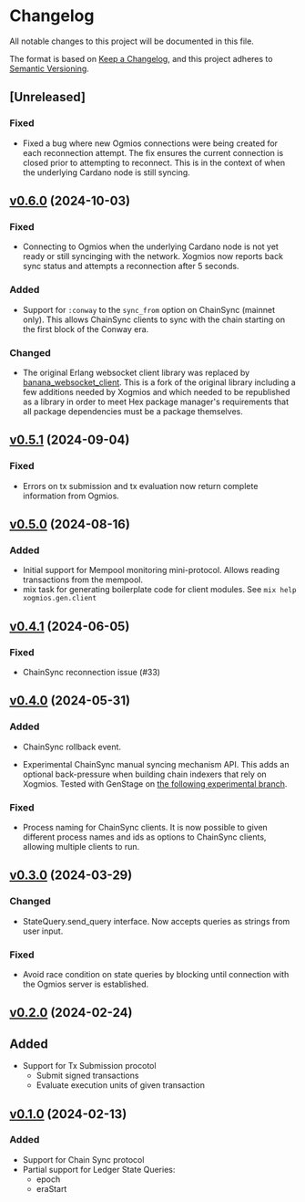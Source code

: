 # Changelog

All notable changes to this project will be documented in this file.

The format is based on [Keep a Changelog](https://keepachangelog.com/en/1.1.0/),
and this project adheres to [Semantic Versioning](https://semver.org/spec/v2.0.0.html).

## [Unreleased]

### Fixed

- Fixed a bug where new Ogmios connections were being created for each reconnection attempt. The fix
ensures the current connection is closed prior to attempting to reconnect. This is in the context of
when the underlying Cardano node is still syncing.

## [v0.6.0](https://github.com/wowica/xogmios/releases/tag/v0.6.0) (2024-10-03)

### Fixed

- Connecting to Ogmios when the underlying Cardano node is not yet ready or still syncinging with
the network. Xogmios now reports back sync status and attempts a reconnection after 5 seconds.

### Added

- Support for `:conway` to the `sync_from` option on ChainSync (mainnet only). This allows ChainSync
clients to sync with the chain starting on the first block of the Conway era.

### Changed

- The original Erlang websocket client library was replaced by [banana_websocket_client](https://hex.pm/packages/banana_websocket_client).
This is a fork of the original library including a few additions needed by Xogmios and which needed
to be republished as a library in order to meet Hex package manager's requirements that all
package dependencies must be a package themselves.

## [v0.5.1](https://github.com/wowica/xogmios/releases/tag/v0.5.1) (2024-09-04)

### Fixed

- Errors on tx submission and tx evaluation now return complete information from Ogmios.

## [v0.5.0](https://github.com/wowica/xogmios/releases/tag/v0.5.0) (2024-08-16)

### Added

- Initial support for Mempool monitoring mini-protocol. Allows reading transactions from the mempool.
- mix task for generating boilerplate code for client modules. See `mix help xogmios.gen.client`

## [v0.4.1](https://github.com/wowica/xogmios/releases/tag/v0.4.1) (2024-06-05)

### Fixed

- ChainSync reconnection issue (#33)

## [v0.4.0](https://github.com/wowica/xogmios/releases/tag/v0.4.0) (2024-05-31)

### Added

- ChainSync rollback event.

- Experimental ChainSync manual syncing mechanism API. This adds an optional back-pressure when building chain indexers that rely on Xogmios. Tested with GenStage on [the following experimental branch](https://github.com/wowica/xogmios_watcher/tree/chain-indexer).

### Fixed

- Process naming for ChainSync clients. It is now possible to given different process names and ids as options to ChainSync clients, allowing multiple clients to run.

## [v0.3.0](https://github.com/wowica/xogmios/releases/tag/v0.3.0) (2024-03-29)

### Changed

- StateQuery.send_query interface. Now accepts queries as strings from user input.

### Fixed

- Avoid race condition on state queries by blocking until connection with the Ogmios server is established.

## [v0.2.0](https://github.com/wowica/xogmios/releases/tag/v0.2.0) (2024-02-24)

## Added

- Support for Tx Submission procotol
  - Submit signed transactions
  - Evaluate execution units of given transaction

## [v0.1.0](https://github.com/wowica/xogmios/releases/tag/v0.1.0) (2024-02-13)

### Added

- Support for Chain Sync protocol
- Partial support for Ledger State Queries:
  - epoch
  - eraStart
